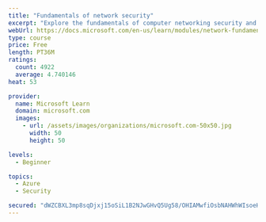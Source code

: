 ```yaml
---
title: "Fundamentals of network security"
excerpt: "Explore the fundamentals of computer networking security and monitoring."
webUrl: https://docs.microsoft.com/en-us/learn/modules/network-fundamentals-2/
type: course
price: Free
length: PT36M
ratings:
  count: 4922
  average: 4.740146
heat: 53

provider:
  name: Microsoft Learn
  domain: microsoft.com
  images:
    - url: /assets/images/organizations/microsoft.com-50x50.jpg
      width: 50
      height: 50

levels:
  - Beginner

topics:
  - Azure
  - Security

secured: "dWZCBXL3mp8sqDjxj15oSiL1B2NJwGHvQ5Ug58/OHIAMwfiOsbNAHWhWIsoeHi83dpNq/WShc/Oi3yZjS8Gt+xdeGB1CCXM3YYx9XJS7p+1tzzfflDpgTd1UCY1b0snVe72Lz/coe+QRzUy0hpuueuqgnrToCJQkkHQRzk6BrVzSv5DXZyk7ZRdTW8mWdAxn0JL4gDGyZBWx7p1zwuchVzVpm8yWsGL9CLrbMxjCVVL6CW2yryzdNsyftTd5dz+25UHFyuGFYH0A7uJ2jO3mrAOLfGcPXe/SIWpGaIB/UPNJdaoHE1q8SUJIWHqc6V9+TvTdkCRr4tQKtogz+DtJwqt+qbTUAziYdHjuREC4Q+23tEpbAxs060uJTdNL3bFGZsFn4Eh0mqiofwtaFfovsPOiKTj5hKh+kmWcELYMgdc=;thDq2KzXtuGwUp6SdguWnA=="
---
```


